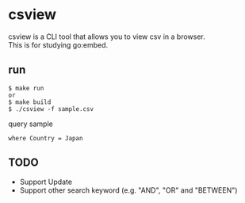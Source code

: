 # csview

csview is a CLI tool that allows you to view csv in a browser.  
This is for studying go:embed.

## run
```shell
$ make run
or
$ make build
$ ./csview -f sample.csv 
```

query sample
```
where Country = Japan
```

## TODO
- Support Update
- Support other search keyword (e.g. "AND", "OR" and "BETWEEN")